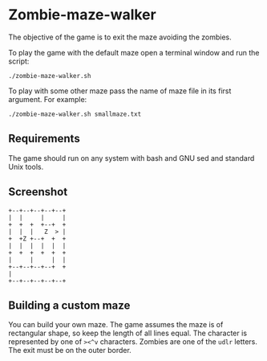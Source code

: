 # Zombie-maze-walker

The objective of the game is to exit the maze avoiding the zombies.

To play the game with the default maze open a terminal window 
and run the script:

```
./zombie-maze-walker.sh
```

To play with some other maze pass the name of maze file
in its first argument. For example:
```
./zombie-maze-walker.sh smallmaze.txt
```

## Requirements

The game should run on any system with bash and GNU sed
and standard Unix tools.

## Screenshot

```
+--+--+--+--+--+
|  |     |     |
+  +  +  +--+  +
|  |  |   Z  > |
+  +Z +--+  +  +
|  |  |  |  |  |
+  +  +  +  +  +
|     |     |  |
+--+--+--+--+  +
|               
+--+--+--+--+--+
```

## Building a custom maze

You can build your own maze. The game assumes the maze is of rectangular shape,
so keep the length of all lines equal. The character is represented by one of 
``><^v`` characters. Zombies are one of the ``udlr`` letters. The exit must
be on the outer border.
